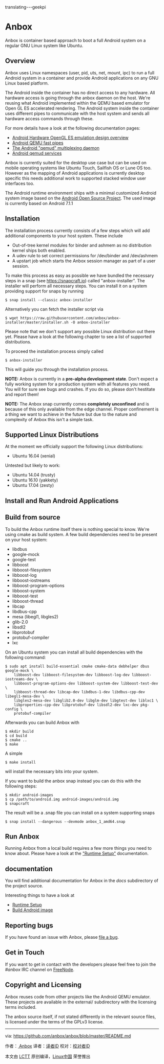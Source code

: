 translating---geekpi

# Anbox

Anbox is container based approach to boot a full Android system on a
regular GNU Linux system like Ubuntu.

## Overview

Anbox uses Linux namespaces (user, pid, uts, net, mount, ipc) to run a
full Android system in a container and provide Android applications on
any GNU Linux based platform.

The Android inside the container has no direct access to any hardware.
All hardware access is going through the anbox daemon on the host. We're
reusing what Android implemented within the QEMU based emulator for Open
GL ES accelerated rendering. The Android system inside the container uses
different pipes to communicate with the host system and sends all hardware
access commands through these.

For more details have a look at the following documentation pages:

 * [Android Hardware OpenGL ES emulation design overview](https://android.googlesource.com/platform/external/qemu/+/emu-master-dev/android/android-emugl/DESIGN)
 * [Android QEMU fast pipes](https://android.googlesource.com/platform/external/qemu/+/emu-master-dev/android/docs/ANDROID-QEMU-PIPE.TXT)
 * [The Android "qemud" multiplexing daemon](https://android.googlesource.com/platform/external/qemu/+/emu-master-dev/android/docs/ANDROID-QEMUD.TXT)
 * [Android qemud services](https://android.googlesource.com/platform/external/qemu/+/emu-master-dev/android/docs/ANDROID-QEMUD-SERVICES.TXT)

Anbox is currently suited for the desktop use case but can be used on
mobile operating systems like Ubuntu Touch, Sailfish OS or Lune OS too.
However as the mapping of Android applications is currently desktop specific
this needs additional work to supported stacked window user interfaces too.

The Android runtime environment ships with a minimal customized Android system
image based on the [Android Open Source Project](https://source.android.com/).
The used image is currently based on Android 7.1.1

## Installation

The installation process currently consists of a few steps which will
add additional components to your host system. These include

 * Out-of-tree kernel modules for binder and ashmem as no distribution kernel
   ships both enabled.
 * A udev rule to set correct permissions for /dev/binder and /dev/ashmem
 * A upstart job which starts the Anbox session manager as part of
   a user session.

To make this process as easy as possible we have bundled the necessary
steps in a snap (see https://snapcraft.io) called "anbox-installer". The
installer will perform all necessary steps. You can install it on a system
providing support for snaps by running

```
$ snap install --classic anbox-installer
```

Alternatively you can fetch the installer script via

```
$ wget https://raw.githubusercontent.com/anbox/anbox-installer/master/installer.sh -O anbox-installer
```

Please note that we don't support any possible Linux distribution out there
yet. Please have a look at the following chapter to see a list of supported
distributions.

To proceed the installation process simply called

```
$ anbox-installer
```

This will guide you through the installation process.

**NOTE:** Anbox is currently in a **pre-alpha development state**. Don't expect a
fully working system for a production system with all features you need. You will
for sure see bugs and crashes. If you do so, please don't hestitate and report them!

**NOTE:** The Anbox snap currently comes **completely unconfined** and is because of
this only available from the edge channel. Proper confinement is a thing we want
to achieve in the future but due to the nature and complexity of Anbox this isn't
a simple task.

## Supported Linux Distributions

At the moment we officially support the following Linux distributions:

 * Ubuntu 16.04 (xenial)

Untested but likely to work:

 * Ubuntu 14.04 (trusty)
 * Ubuntu 16.10 (yakkety)
 * Ubuntu 17.04 (zesty)

## Install and Run Android Applications

## Build from source

To build the Anbox runtime itself there is nothing special to know. We're using
cmake as build system. A few build dependencies need to be present on your host
system:

 * libdbus
 * google-mock
 * google-test
 * libboost
 * libboost-filesystem
 * libboost-log
 * libboost-iostreams
 * libboost-program-options
 * libboost-system
 * libboost-test
 * libboost-thread
 * libcap
 * libdbus-cpp
 * mesa (libegl1, libgles2)
 * glib-2.0
 * libsdl2
 * libprotobuf
 * protobuf-compiler
 * lxc

On an Ubuntu system you can install all build dependencies with the following
command:

```
$ sudo apt install build-essential cmake cmake-data debhelper dbus google-mock \
    libboost-dev libboost-filesystem-dev libboost-log-dev libboost-iostreams-dev \
    libboost-program-options-dev libboost-system-dev libboost-test-dev \
    libboost-thread-dev libcap-dev libdbus-1-dev libdbus-cpp-dev libegl1-mesa-dev \
    libgles2-mesa-dev libglib2.0-dev libglm-dev libgtest-dev liblxc1 \
    libproperties-cpp-dev libprotobuf-dev libsdl2-dev lxc-dev pkg-config \
    protobuf-compiler
```

Afterwards you can build Anbox with

```
$ mkdir build
$ cd build
$ cmake ..
$ make
```

A simple

```
$ make install
```

will install the necessary bits into your system.

If you want to build the anbox snap instead you can do this with the following
steps:

```
$ mkdir android-images
$ cp /path/to/android.img android-images/android.img
$ snapcraft
```

The result will be a .snap file you can install on a system supporting snaps

```
$ snap install --dangerous --devmode anbox_1_amd64.snap
```

## Run Anbox

Running Anbox from a local build requires a few more things you need to know
about. Please have a look at the ["Runtime Setup"](docs/runtime-setup.md)
documentation.

## documentation

You will find additional documentation for Anbox in the *docs* subdirectory
of the project source.

Interesting things to have a look at

 * [Runtime Setup](docs/runtime-setup.md)
 * [Build Android image](docs/build-android.md)

## Reporting bugs

If you have found an issue with Anbox, please [file a bug](https://github.com/anbox/anbox/issues/new).

## Get in Touch

If you want to get in contact with the developers please feel free to join the
*#anbox* IRC channel on [FreeNode](https://freenode.net/).

## Copyright and Licensing

Anbox reuses code from other projects like the Android QEMU emulator. These
projects are available in the external/ subdirectory with the licensing terms
included.

The anbox source itself, if not stated differently in the relevant source files,
is licensed under the terms of the GPLv3 license.

-----------------------------------------------

via: https://github.com/anbox/anbox/blob/master/README.md

作者：[ Anbox][a]
译者：[译者ID](https://github.com/译者ID)
校对：[校对者ID](https://github.com/校对者ID)

本文由 [LCTT](https://github.com/LCTT/TranslateProject) 原创编译，[Linux中国](https://linux.cn/) 荣誉推出

[a]:http://anbox.io/
